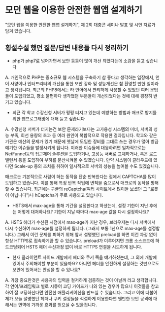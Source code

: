 # 모던 웹을 이용한 안전한 웹앱 설계하기

"모던 웹을 이용한 안전한 웹앱 설계하기", 제 2회 대충콘 세미나 발표 및 시연 자료가 담겨 있습니다.

## 횡설수설 했던 질문/답변 내용들 다시 정리하기

* php가 php7로 넘어가면서 보안 등등이 많이 개선 되었다는데 소감을 듣고 싶습니다

A. 
개인적으로 PHP는 중소규모 웹 시스템을 구축하기 참 좋다고 생각하는 입장에서, 언어 사양이나 인터프리터의 개선을 통한 보안 강화 및 성능개선은 참 환영할 만한 일이라고 생각됩니다. 최근의 PHP8에서는 타 언어에서 편리하게 사용할 수 있었던 여러 문법들이 도입되었고, 평소 불편하다 생각했던 부분들이 개선되었다는 것에 대해 굉장히 반기고 있습니다.

* 최근 각 학교 수강신청 서버가 펑펑 터지고 있는데 예방하는 방법과 매크로 방지를 위한 웹프로그래밍에 대해 듣고 싶습니다

A. 
수강신청 서버가 터지는건 보안 문제라기보다는 고가용성 시스템의 미비, 서버의 성능 부족, 회선 용량의 초과 등 여러 원인이 복합적으로 작용한 결과입니다.
학교와 같은 기관은 예산의 문제가 있기 때문에 옛날에 도입한 장비를 그대로 쓰는 경우가 많아 방금 얘기한 이슈들을 발생시키게 됩니다. 이러한 이슈들에 대응하려면
일차적으로는 NetFunnel등의 접근제어 솔루션을 도입하거나, 고성능 서버로 교체하거나, 혹은 로드 밸런서 등을 도입하여 부하를 분산시켜볼 수 있겠습니다. 
만약 시스템이 클라우드에 있다면 Scale-up 등의 조치를 취하여 일시적으로 서버의 성능을 높여볼 수도 있겠습니다. 

매크로는 기본적으로 사람이 하는 동작을 단순 반복한다는 점에서 CAPTCHA를 많이 도입하고 있습니다. 이를 통해 특정 반복 작업에 변칙을 줌으로서 매크로의 동작을 방해할 수 있습니다.
최근에는 구글의 reCaptcha(여러 사이트에서 많이들 보셨던 그 "로봇이 아닙니다")나 hCaptcha가 주로 사용되고 있습니다.

* HSTS에서 max-age을 통해 기간을 설정한다고 하셨는데, 설정 기한이 지난 후에는 어떻게 대처하나요?  기한이 지날 때마다 max-age 값을 다시 설정하나요?

A. 
HSTS 헤더가 수신된 시점에서 max-age가 지난 경우, 브라우저는 다시 서버에서 다시 수신하여 max-age를 설정하게 됩니다. (그래서 보통 1년으로 max-age를 설정합니다.)
그래서 이런 문제를 피하기 위해 앞서 설명했던 preload를 하면 이런 과정 없이 항상 HTTPS로 접속하게끔 할 수 있습니다. preload가 이루어지면 크롬 소스코드에 하드코딩되어 HSTS 헤더 수신과정 없이 바로 HTTPS 연결을 시도하게 됩니다. 

* 현재 클라이언트 사이드 개발에서 헤더와 쿠키 쪽을 얘기하셨는데, 그 외에 개발에 있어서 주의해야할 부분이 있을까요? 아니면 헤더를 안전하게 설정하는 것만으로도 보안에 있어서는 안심을 할 수 있나요?

A.
가장 중요한것은 사용자의 입력을 철저하게 검증하는 것이 아닐까 라고 생각합니다. 각 언어/프레임워크 별로 시큐어 코딩 가이드가 나와 있는 경우가 많으니 이것들을 참고하여 잘 코딩하신다면 안전한 애플리케이션을 만드실 수 있습니다.
그리고 이에 더불어 제가 오늘 설명했던 헤더나 쿠키 설정들을 적절하게 이용한다면 웬만한 보안 공격에 대해서는 면역에 가까운 효과를 얻으실 수 있을겁니다.
